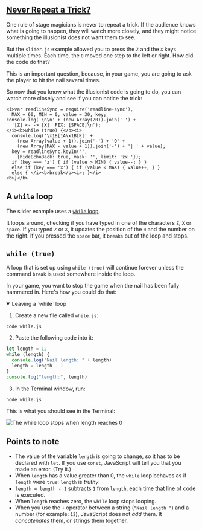 <!-- Never Repeat a Trick -->
<section
  id="never-repeat-a-trick"
  aria-labelledby="never-repeat-a-trick"
  data-item="Never Repeat a Trick?"
>
  <h2><a href="#never-repeat-a-trick">Never Repeat a Trick?</a></h2>
  
One rule of stage magicians is never to repeat a trick. If the audience knows what is going to happen, they will watch more closely, and they might notice something the illusionist does not want them to see.

But the `slider.js` example allowed you to press the `Z` and the `X` keys multiple times. Each time, the `0` moved one step to the left or right. How did the code do that?

This is an important question, because, in your game, you are going to ask the player to hit the nail several times.

So now that you know what the <s>illusionist</s> code is going to do, you can watch more closely and see if you can notice the trick:

```javascript-
<i>var readlineSync = require('readline-sync'),
  MAX = 60, MIN = 0, value = 30, key;
console.log('\n\n' + (new Array(20)).join(' ') +
  '[Z] <- -> [X]  FIX: [SPACE]\n');
</i><b>while (true) {</b><i>
  console.log('\x1B[1A\x1B[K|' +
    (new Array(value + 1)).join('-') + 'O' +
    (new Array(MAX - value + 1)).join('-') + '| ' + value);
  key = readlineSync.keyIn('',
    {hideEchoBack: true, mask: '', limit: 'zx '});
  if (key === 'z') { if (value > MIN) { value--; } }
  else if (key === 'x') { if (value < MAX) { value++; } }
  else { </i><b>break</b><i>; }</i>
<b>}</b>
```

## A `while` loop
The slider example uses a [`while` loop](https://developer.mozilla.org/en-US/docs/Web/JavaScript/Reference/Statements/while).

It loops around, checking if you have typed in one of the characters `Z`, `X` or `space`. If you typed `Z` or `X`, it updates the position of the `0` and the number on the right. If you pressed the `space` bar, it `breaks` out of the loop and stops.

## `while (true)`
A loop that is set up using `while (true)` will continue forever unless the command `break` is used somewhere inside the loop.

In your game, you want to stop the game when the nail has been fully hammered in. Here's how you could do that:

<details class="sandbox" open>
<summary>Leaving a `while` loop</summary>

1. Create a new file called `while.js`:

```bash-w
code while.js
```

2. Paste the following code into it:

```javascript
let length = 12
while (length) {
  console.log("Nail length: " + length)
  length = length - 1
}
console.log("length:", length)
```

3. In the Terminal window, run:

```bash-w
node while.js
```

This is what you should see in the Terminal:

![The `while` loop stops when `length` reaches `0`](images/whileLength.webp)

</details>

## Points to note

* The value of the variable `length` is going to change, so it has to be declared with `let`. If you use `const`, JavaScript will tell you that you made an error. (Try it.)
* When `length` has a value greater than 0, the `while` loop behaves as if `length` were `true`: `length` is _truthy_.
* `length = length - 1` subtracts `1` from `length`, each time that line of code is executed.
* When `length` reaches zero, the `while` loop stops looping.
* When you use the `+` operator between a string (`"Nail length "`) and a number (for example: `12`), JavaScript does not _add_ them. It _concatenates_ them, or strings them together.

</section>
